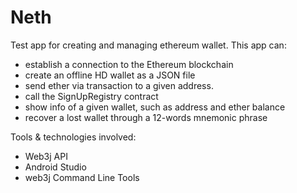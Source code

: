 # Neth
Test app for creating and managing ethereum wallet.
This app can:
  - establish a connection to the Ethereum blockchain
  - create an offline HD wallet as a JSON file
  - send ether via transaction to a given address.
  - call the SignUpRegistry contract
  - show info of a given wallet, such as address and ether balance
  - recover a lost wallet through a 12-words mnemonic phrase
  
  Tools & technologies involved:
  - Web3j API
  - Android Studio
  - web3j Command Line Tools
  
